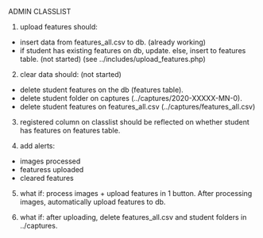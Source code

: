 ADMIN CLASSLIST

1. upload features should:

- insert data from features_all.csv to db. (already working)
- if student has existing features on db, update. else, insert to features table. (not started) (see ../includes/upload_features.php)

2. clear data should: (not started)

- delete student features on the db (features table).
- delete student folder on captures (../captures/2020-XXXXX-MN-0).
- delete student features on features_all.csv (../captures/features_all.csv)

3. registered column on classlist should be reflected on whether student has features on features table.

4. add alerts:

- images processed
- featuress uploaded
- cleared features

5. what if: process images + upload features in 1 button. After processing images, automatically upload features to db.

6. what if: after uploading, delete features_all.csv and student folders in ../captures.
